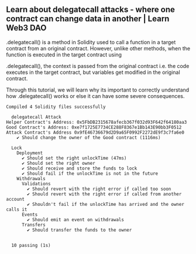 ## Learn about delegatecall attacks - where one contract can change data in another | Learn Web3 DAO

.delegatecall() is a method in Solidity used to call a function in a target contract from an original contract. However, unlike other methods, when the function is executed in the target contract using

.delegatecall(), the context is passed from the original contract i.e. the code executes in the target contract, but variables get modified in the original contract.

Through this tutorial, we will learn why its important to correctly understand how .delegatecall() works or else it can have some severe consequences.

```shell
Compiled 4 Solidity files successfully

  delegatecall Attack
Helper Contract's Address: 0x5FbDB2315678afecb367f032d93F642f64180aa3
Good Contract's Address: 0xe7f1725E7734CE288F8367e1Bb143E90bb3F0512
Attack Contract's Address 0x9fE46736679d2D9a65F0992F2272dE9f3c7fa6e0
    ✔ Should change the owner of the Good contract (1116ms)

  Lock
    Deployment
      ✔ Should set the right unlockTime (47ms)
      ✔ Should set the right owner
      ✔ Should receive and store the funds to lock
      ✔ Should fail if the unlockTime is not in the future
    Withdrawals
      Validations
        ✔ Should revert with the right error if called too soon
        ✔ Should revert with the right error if called from another account
        ✔ Shouldn't fail if the unlockTime has arrived and the owner calls it
      Events
        ✔ Should emit an event on withdrawals
      Transfers
        ✔ Should transfer the funds to the owner


  10 passing (1s)
```

